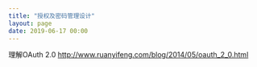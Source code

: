 ```yaml
---
title: "授权及密码管理设计"
layout: page
date: 2019-06-17 00:00
---
```


理解OAuth 2.0
http://www.ruanyifeng.com/blog/2014/05/oauth_2_0.html